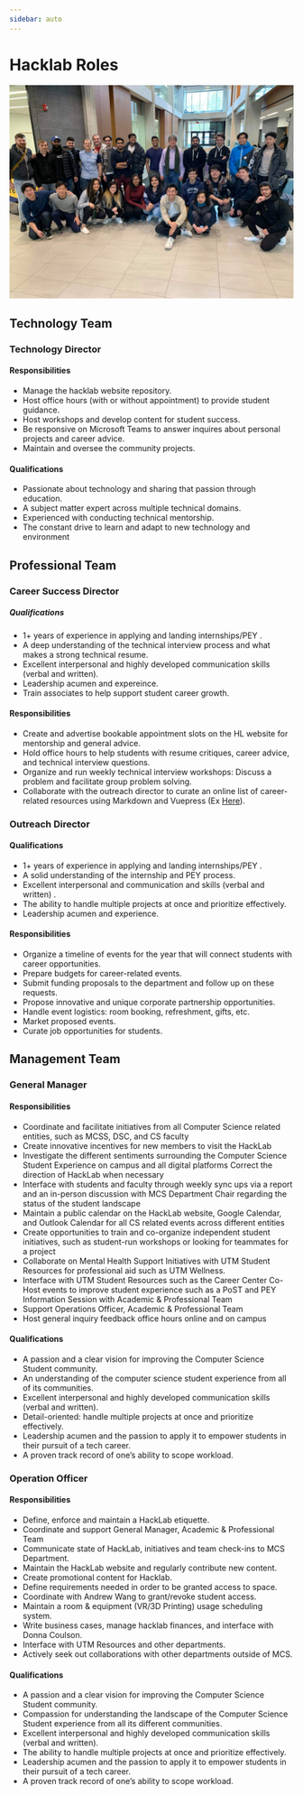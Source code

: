 ```yaml
---
sidebar: auto
---
```


# Hacklab Roles 
![Team](./team.png)
## Technology Team

### Technology Director

#### Responsibilities
- Manage the hacklab website repository.
- Host office hours (with or without appointment) to provide student guidance.
- Host workshops and develop content for student success.
- Be responsive on Microsoft Teams to answer inquires about personal projects and career advice.
- Maintain and oversee the community projects.

#### Qualifications
- Passionate about technology and sharing that passion through education.
- A subject matter expert across multiple technical domains.
- Experienced with conducting technical mentorship.
- The constant drive to learn and adapt to new technology and environment

## Professional Team

### Career Success Director

##### Qualifications 
- 1+ years of experience in applying and landing internships/PEY .
- A deep understanding of  the technical interview process and what makes a strong technical resume.
- Excellent interpersonal and highly developed communication skills (verbal and written).
- Leadership acumen and expereince.
- Train associates to help support student career growth.


#### Responsibilities
- Create and advertise bookable appointment slots on the HL website for mentorship and general advice.
- Hold office hours to help students with resume critiques, career advice, and technical interview questions.
- Organize and run weekly technical interview workshops: Discuss a problem and facilitate group problem solving.
- Collaborate with the outreach director to curate an online list of career-related resources using Markdown and Vuepress (Ex [Here](https://docs.google.com/document/d/11zgd7rl9bimzh-2R4dDid7wtZui_dNIHCWQdUk23LVY/edit)).

### Outreach Director

#### Qualifications
- 1+ years of experience in applying and landing internships/PEY .
- A solid understanding of the internship and PEY process.
- Excellent interpersonal and communication  and skills (verbal and written) .
- The ability to handle multiple projects at once and prioritize effectively.
- Leadership acumen and experience.

#### Responsibilities
- Organize a timeline of events for the year that will connect students with career opportunities.
- Prepare budgets for career-related events. 
- Submit funding proposals to the department and follow up on these requests.
- Propose innovative and unique corporate partnership opportunities. 
- Handle event logistics: room booking, refreshment, gifts, etc.
- Market proposed events. 
- Curate job opportunities for students. 


## Management Team

### General Manager

#### Responsibilities
- Coordinate and facilitate initiatives from all Computer Science related entities, such as MCSS, DSC, and CS faculty
- Create innovative incentives for new members to visit the HackLab 
- Investigate the different sentiments surrounding the Computer Science Student Experience on campus and all digital platforms
Correct the direction of HackLab when necessary
- Interface with students and faculty through weekly sync ups via a report and an in-person discussion with MCS Department Chair regarding the status of the student landscape 
- Maintain a public calendar on the HackLab website, Google Calendar, and Outlook Calendar for all CS related events across different entities 
- Create opportunities to train and co-organize independent student initiatives, such as student-run workshops or looking for teammates for a project
- Collaborate on Mental Health Support Initiatives with UTM Student Resources for professional aid such as UTM Wellness.
- Interface with UTM Student Resources such as the Career Center
Co-Host events to improve student experience such as a PoST and PEY Information Session with Academic & Professional Team
- Support Operations Officer, Academic & Professional Team
- Host general inquiry feedback office hours online and on campus
#### Qualifications
- A passion and a clear vision for improving the Computer Science Student community.
- An understanding of the computer science student experience from all of its communities.
- Excellent interpersonal and highly developed communication skills (verbal and written).
- Detail-oriented: handle multiple projects at once and prioritize effectively.
- Leadership acumen and the passion to apply it to empower students in their pursuit of a tech career.
- A proven track record of one’s ability to scope workload.

### Operation Officer

#### Responsibilities
- Define, enforce and maintain a HackLab etiquette. 
- Coordinate and support General Manager, Academic & Professional Team 
- Communicate state of HackLab, initiatives and team check-ins to MCS Department.
- Maintain the HackLab website and regularly contribute new content.
- Create promotional content for Hacklab.
- Define requirements needed in order to be granted access to space. 
- Coordinate with Andrew Wang to grant/revoke student access.
- Maintain a room & equipment (VR/3D Printing) usage scheduling system.
- Write business cases, manage hacklab finances, and interface with Donna Coulson.
- Interface with UTM Resources and other departments. 
- Actively seek out collaborations with other departments outside of MCS.

#### Qualifications
- A passion and a clear vision for improving the Computer Science Student community.
- Compassion for understanding the landscape of the Computer Science Student experience from all its different communities. 
- Excellent interpersonal and highly developed communication skills (verbal and written).
- The ability to handle multiple projects at once and prioritize effectively.
- Leadership acumen and the passion to apply it to empower students in their pursuit of a tech career.
- A proven track record of one’s ability to scope workload.
